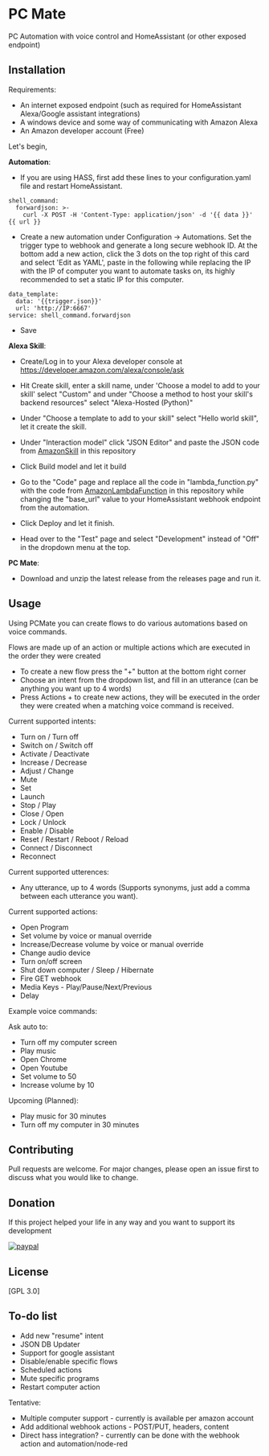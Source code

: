 # PC Mate

PC Automation with voice control and HomeAssistant (or other exposed endpoint)

## Installation

Requirements:
* An internet exposed endpoint (such as required for HomeAssistant Alexa/Google assistant integrations)
* A windows device and some way of communicating with Amazon Alexa
* An Amazon developer account (Free)

Let's begin, 

**Automation**:
* If you are using HASS, first add these lines to your configuration.yaml file and restart HomeAssistant.

```
shell_command:
  forwardjson: >-
    curl -X POST -H 'Content-Type: application/json' -d '{{ data }}' {{ url }}
```

* Create a new automation under Configuration -> Automations. Set the trigger type to webhook and generate a long secure webhook ID. At the bottom add a new action, click the 3 dots on the top right of this card and select 'Edit as YAML', paste in the following while replacing the IP with the IP of computer you want to automate tasks on, its highly recommended to set a static IP for this computer.

```
data_template:
  data: '{{trigger.json}}'
  url: 'http://IP:6667'
service: shell_command.forwardjson
```
* Save

**Alexa Skill**:
* Create/Log in to your Alexa developer console at https://developer.amazon.com/alexa/console/ask 
* Hit Create skill, enter a skill name, under 'Choose a model to add to your skill' select "Custom" and under "Choose a method to host your skill's backend resources" select "Alexa-Hosted (Python)"

* Under "Choose a template to add to your skill" select "Hello world skill", let it create the skill.
* Under "Interaction model" click "JSON Editor" and paste the JSON code from [AmazonSkill](AmazonSkill.txt) 
 in this repository
* Click Build model and let it build
* Go to the "Code" page and replace all the code in "lambda_function.py" with the code from [AmazonLambdaFunction](AmazonLambdaFunction.txt) 
 in this repository while changing the "base_url" value to your HomeAssistant webhook endpoint from the automation.
* Click Deploy and let it finish.
* Head over to the "Test" page and select "Development" instead of "Off" in the dropdown menu at the top.



**PC Mate**:
* Download and unzip the latest release from the releases page and run it.



## Usage

Using PCMate you can create flows to do various automations based on voice commands.


Flows are made up of an action or multiple actions which are executed in the order they were created
* To create a new flow press the "+" button at the bottom right corner
* Choose an intent from the dropdown list, and fill in an utterance (can be anything you want up to 4 words)
* Press Actions + to create new actions, they will be executed in the order they were created when a matching voice command is received.


Current supported intents:
* Turn on / Turn off
* Switch on / Switch off
* Activate / Deactivate
* Increase / Decrease
* Adjust / Change
* Mute
* Set
* Launch
* Stop / Play
* Close / Open
* Lock / Unlock
* Enable / Disable
* Reset / Restart / Reboot / Reload
* Connect / Disconnect
* Reconnect

Current supported utterences:
* Any utterance, up to 4 words (Supports synonyms, just add a comma between each utterance you want).

Current supported actions:
* Open Program
* Set volume by voice or manual override
* Increase/Decrease volume by voice or manual override
* Change audio device
* Turn on/off screen
* Shut down computer / Sleep / Hibernate
* Fire GET webhook
* Media Keys - Play/Pause/Next/Previous
* Delay


Example voice commands:

Ask auto to:
* Turn off my computer screen
* Play music
* Open Chrome
* Open Youtube
* Set volume to 50
* Increase volume by 10

Upcoming (Planned):
* Play music for 30 minutes
* Turn off my computer in 30 minutes


## Contributing
Pull requests are welcome. For major changes, please open an issue first to discuss what you would like to change.

## Donation
If this project helped your life in any way and you want to support its development

[![paypal](https://www.paypalobjects.com/en_US/i/btn/btn_donateCC_LG.gif)](https://www.paypal.com/cgi-bin/webscr?cmd=_donations&business=H47Y39R579B6Y&currency_code=USD&source=url)

## License
[GPL 3.0]

## To-do list
* Add new "resume" intent
* JSON DB Updater
* Support for google assistant
* Disable/enable specific flows
* Scheduled actions
* Mute specific programs
* Restart computer action


Tentative:
* Multiple computer support - currently is available per amazon account 
* Add additional webhook actions - POST/PUT, headers, content
* Direct hass integration? - currently can be done with the webhook action and automation/node-red
